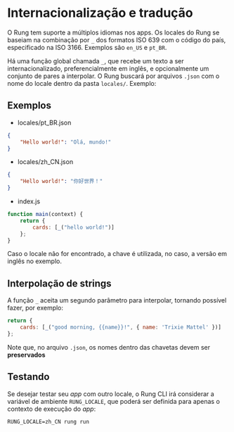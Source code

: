# Internacionalização e tradução

O Rung tem suporte a múltiplos idiomas nos apps. Os locales do Rung se
baseiam na combinação por ``_`` dos formatos ISO 639 com o código do país,
especificado na ISO 3166. Exemplos são ``en_US`` e ``pt_BR``.

Há uma função global chamada ``_``, que recebe um texto a ser
internacionalizado, preferencialmente em inglês, e opcionalmente um conjunto
de pares a interpolar. O Rung buscará por arquivos ``.json`` com o nome do
locale dentro da pasta ``locales/``. Exemplo:

## Exemplos

- locales/pt_BR.json

``` json
{
    "Hello world!": "Olá, mundo!"
}
```

- locales/zh_CN.json

```json
{
    "Hello world!": "你好世界！"
}
```

- index.js

``` js
function main(context) {
    return {
        cards: [_("hello world!")]
    };
}
```

Caso o locale não for encontrado, a chave é utilizada, no caso, a versão em
inglês no exemplo.

## Interpolação de strings

A função ``_`` aceita um segundo parâmetro para interpolar, tornando possível
fazer, por exemplo:

``` js
return {
    cards: [_("good morning, {{name}}!", { name: 'Trixie Mattel' })]
};
```
Note que, no arquivo ``.json``, os nomes dentro das chavetas devem ser
**preservados**

## Testando

Se desejar testar seu _app_ com outro locale, o Rung CLI irá considerar a
variável de ambiente `RUNG_LOCALE`, que poderá ser definida para apenas
o contexto de execução do _app_:

```shell
RUNG_LOCALE=zh_CN rung run
```

